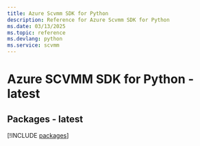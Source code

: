 ```yaml
---
title: Azure Scvmm SDK for Python
description: Reference for Azure Scvmm SDK for Python
ms.date: 03/13/2025
ms.topic: reference
ms.devlang: python
ms.service: scvmm
---
```

# Azure SCVMM SDK for Python - latest
## Packages - latest
[!INCLUDE [packages](scvmm-index.md)]